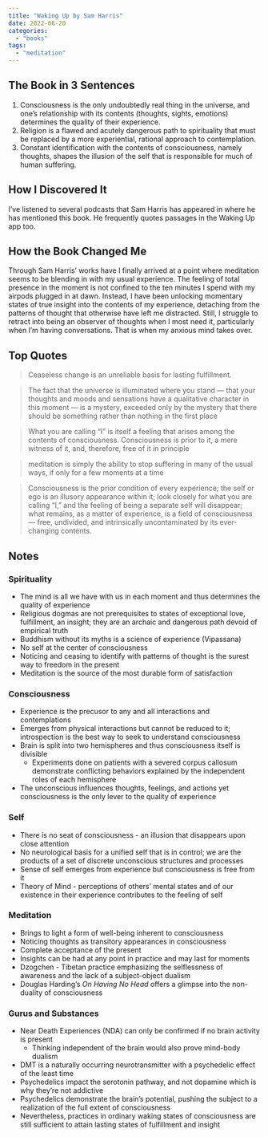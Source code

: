 ```yaml
---
title: "Waking Up by Sam Harris"
date: 2022-06-20
categories: 
  - "books"
tags: 
  - "meditation"
---
```


## The Book in 3 Sentences

1. Consciousness is the only undoubtedly real thing in the universe, and one’s relationship with its contents (thoughts, sights, emotions) determines the quality of their experience.
2. Religion is a flawed and acutely dangerous path to spirituality that must be replaced by a more experiential, rational approach to contemplation.
3. Constant identification with the contents of consciousness, namely thoughts, shapes the illusion of the self that is responsible for much of human suffering.

## How I Discovered It

I’ve listened to several podcasts that Sam Harris has appeared in where he has mentioned this book. He frequently quotes passages in the Waking Up app too.

## How the Book Changed Me

Through Sam Harris’ works have I finally arrived at a point where meditation seems to be blending in with my usual experience. The feeling of total presence in the moment is not confined to the ten minutes I spend with my airpods plugged in at dawn. Instead, I have been unlocking momentary states of true insight into the contents of my experience, detaching from the patterns of thought that otherwise have left me distracted. Still, I struggle to retract into being an observer of thoughts when I most need it, particularly when I’m having conversations. That is when my anxious mind takes over.

## Top Quotes

> Ceaseless change is an unreliable basis for lasting fulfillment.

> The fact that the universe is illuminated where you stand — that your thoughts and moods and sensations have a qualitative character in this moment — is a mystery, exceeded only by the mystery that there should be something rather than nothing in the first place

> What you are calling “I” is itself a feeling that arises among the contents of consciousness. Consciousness is prior to it, a mere witness of it, and, therefore, free of it in principle

> meditation is simply the ability to stop suffering in many of the usual ways, if only for a few moments at a time

> Consciousness is the prior condition of every experience; the self or ego is an illusory appearance within it; look closely for what you are calling “I,” and the feeling of being a separate self will disappear; what remains, as a matter of experience, is a field of consciousness — free, undivided, and intrinsically uncontaminated by its ever-changing contents.

## Notes

### Spirituality

- The mind is all we have with us in each moment and thus determines the quality of experience
- Religious dogmas are not prerequisites to states of exceptional love, fulfillment, an insight; they are an archaic and dangerous path devoid of empirical truth
- Buddhism without its myths is a science of experience (Vipassana)
- No self at the center of consciousness
- Noticing and ceasing to identify with patterns of thought is the surest way to freedom in the present
- Meditation is the source of the most durable form of satisfaction

### Consciousness

- Experience is the precusor to any and all interactions and contemplations
- Emerges from physical interactions but cannot be reduced to it; introspection is the best way to seek to understand consciousness
- Brain is split into two hemispheres and thus consciousness itself is divisible
    - Experiments done on patients with a severed corpus callosum demonstrate conflicting behaviors explained by the independent roles of each hemisphere
- The unconscious influences thoughts, feelings, and actions yet consciousness is the only lever to the quality of experience

### Self

- There is no seat of consciousness - an illusion that disappears upon close attention
- No neurological basis for a unified self that is in control; we are the products of a set of discrete unconscious structures and processes
- Sense of self emerges from experience but consciousness is free from it
- Theory of Mind - perceptions of others’ mental states and of our existence in their experience contributes to the feeling of self

### Meditation

- Brings to light a form of well-being inherent to consciousness
- Noticing thoughts as transitory appearances in consciousness
- Complete acceptance of the present
- Insights can be had at any point in practice and may last for moments
- Dzogchen - Tibetan practice emphasizing the selflessness of awareness and the lack of a subject-object dualism
- Douglas Harding’s _On Having No Head_ offers a glimpse into the non-duality of consciousness

### Gurus and Substances

- Near Death Experiences (NDA) can only be confirmed if no brain activity is present
    - Thinking independent of the brain would also prove mind-body dualism
- DMT is a naturally occurring neurotransmitter with a psychedelic effect of the least time
- Psychedelics impact the serotonin pathway, and not dopamine which is why they’re not addictive
- Psychedelics demonstrate the brain’s potential, pushing the subject to a realization of the full extent of consciousness
- Nevertheless, practices in ordinary waking states of consciousness are still sufficient to attain lasting states of fulfillment and insight
